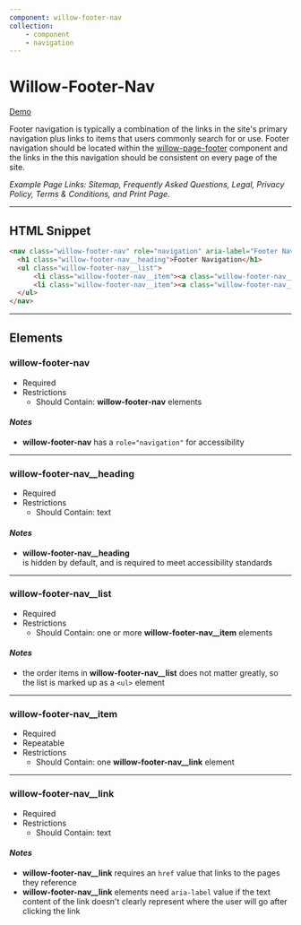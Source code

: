 ```yaml
---
component: willow-footer-nav
collection: 
    - component
    - navigation
---
```

# **Willow-Footer-Nav**

[Demo](http://codepen.io/team/UnumUX/pen/VpPjmq)

Footer navigation is typically a combination of the links in the site's primary navigation plus links to items that users commonly search for or use. Footer navigation should be located within the [willow-page-footer](../page-footer) component and the links in the this navigation should be consistent on every page of the site.

_Example Page Links: Sitemap, Frequently Asked Questions, Legal, Privacy Policy, Terms & Conditions, and Print Page._

---

## HTML Snippet

```html
<nav class="willow-footer-nav" role="navigation" aria-label="Footer Navigation">
  <h1 class="willow-footer-nav__heading">Footer Navigation</h1>
  <ul class="willow-footer-nav__list">
      <li class="willow-footer-nav__item"><a class="willow-footer-nav__link" href="" aria-label="">Menu Item 1</a></li>
      <li class="willow-footer-nav__item"><a class="willow-footer-nav__link" href="" aria-label="">Menu Item 2</a></li>
  </ul>
</nav>
```

---

## Elements

### willow-footer-nav

- Required
- Restrictions
  - Should Contain: **willow-footer-nav** elements

#### _Notes_

- **willow-footer-nav** has a `role="navigation"` for accessibility

---

### willow-footer-nav__heading

- Required
- Restrictions
  - Should Contain: text

#### _Notes_

- **willow-footer-nav__heading** is hidden by default, and is required to meet accessibility standards

---

### willow-footer-nav__list

- Required
- Restrictions
  - Should Contain: one or more **willow-footer-nav__item** elements

#### _Notes_

- the order items in **willow-footer-nav__list** does not matter greatly, so the list is marked up as a `<ul>` element

---

### willow-footer-nav__item

- Required
- Repeatable
- Restrictions
  - Should Contain: one **willow-footer-nav__link** element

---

### willow-footer-nav__link

- Required
- Restrictions
  - Should Contain: text

#### _Notes_

- **willow-footer-nav__link** requires an `href` value that links to the pages they reference
- **willow-footer-nav__link** elements need `aria-label` value if the text content of the link doesn't clearly represent where the user will go after clicking the link